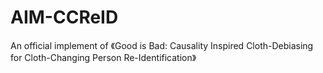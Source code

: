 # AIM-CCReID
An official implement of 《Good is Bad: Causality Inspired Cloth-Debiasing for Cloth-Changing Person Re-Identification》
